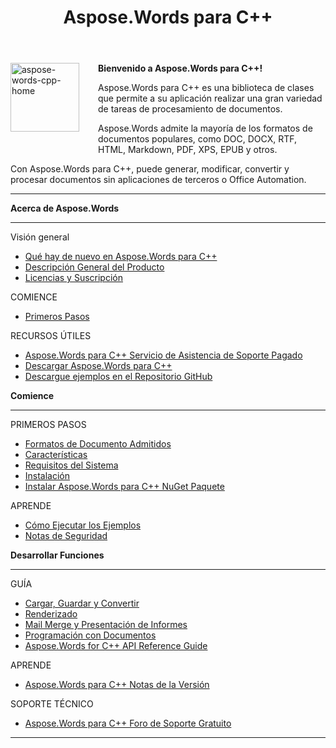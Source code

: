 ﻿---
title: Aspose.Words para C++
articleTitle: Aspose.Words para C++
linktitle: Aspose.Words para C++
description: "Genere, modifique, convierta, procese e imprima documentos con C++."
type: docs
weight: 30
url: /es/cpp/
is_root: true
---

<img src="home_1" alt="aspose-words-cpp-home" align="left" style="width:110px; margin: 0 30px 30px 0"/>

**Bienvenido a Aspose.Words para C++!**

Aspose.Words para C++ es una biblioteca de clases que permite a su aplicación realizar una gran variedad de tareas de procesamiento de documentos.

Aspose.Words admite la mayoría de los formatos de documentos populares, como DOC, DOCX, RTF, HTML, Markdown, PDF, XPS, EPUB y otros.

Con Aspose.Words para C++, puede generar, modificar, convertir y procesar documentos sin aplicaciones de terceros o Office Automation.

------

<div class="row">
	<div class="col-md-4">
		<p><b>Acerca de Aspose.Words</b></p>
			<hr><p>Visión general</p></hr>
			<ul>
				<li><a href="/words/cpp/what-s-new-in-aspose-words-for-cpp/">Qué hay de nuevo en Aspose.Words para C++</a></li>
				<li><a href="/words/cpp/product-overview/">Descripción General del Producto</a></li>
				<li><a href="/words/cpp/licensing/">Licencias y Suscripción</a></li>
			</ul>            
			<p>COMIENCE</p>
			<ul>
				<li><a href="/words/cpp/getting-started/">Primeros Pasos</a></li>
			</ul>
			<p>RECURSOS ÚTILES</p>
			<ul>
				<li><a href="https://helpdesk.aspose.com/">Aspose.Words para C++ Servicio de Asistencia de Soporte Pagado</a></li>
				<li><a href="https://releases.aspose.com/words/cpp">Descargar Aspose.Words para C++</a></li>
				<li><a href="https://github.com/aspose-words/Aspose.words-for-C">Descargue ejemplos en el Repositorio GitHub</a></li>
			</ul>
	</div>
	<div class="col-md-4">
		<p><b>Comience</b></p>
			<hr><p>PRIMEROS PASOS</p></hr>
			<ul>
				<li><a href="/words/cpp/supported-document-formats/">Formatos de Documento Admitidos</a></li>
				<li><a href="/words/cpp/features/">Características</a></li>
				<li><a href="/words/cpp/system-requirements/">Requisitos del Sistema</a></li>
				<li><a href="/words/cpp/installation/">Instalación</a></li>
				<li><a href="https://www.nuget.org/packages/Aspose.Words.Cpp/">Instalar Aspose.Words para C++ NuGet Paquete</a></li>
			</ul>
			<p>APRENDE</p>
			<ul>
				<li><a href="/words/cpp/how-to-run-the-examples/">Cómo Ejecutar los Ejemplos</a></li>
				<li><a href="/words/cpp/security/">Notas de Seguridad</a></li>
			</ul>
	</div>
	<div class="col-md-4">
		<p><b>Desarrollar Funciones</b></p>
			<hr><p>GUÍA</p></hr>
			<ul>
				<li><a href="/words/cpp/loading-saving-and-converting/">Cargar, Guardar y Convertir</a></li>
				<li><a href="/words/cpp/rendering/">Renderizado</a></li>
				<li><a href="/words/cpp/mail-merge-and-reporting/">Mail Merge y Presentación de Informes</a></li>
				<li><a href="/words/cpp/programming-with-documents/">Programación con Documentos</a></li>
				<li><a href="https://reference.aspose.com/words/cpp">Aspose.Words for C++ API Reference Guide</a></li>
			</ul>
			<p>APRENDE</p>
			<ul>
				<li><a href="https://releases.aspose.com/words/cpp/release-notes/">Aspose.Words para C++ Notas de la Versión</a></li>
			</ul>
			<p>SOPORTE TÉCNICO</p>
			<ul>
				<li><a href="https://forum.aspose.com/c/words/8">Aspose.Words para C++ Foro de Soporte Gratuito</a></li>
			</ul>
	</div>
</div>

------
